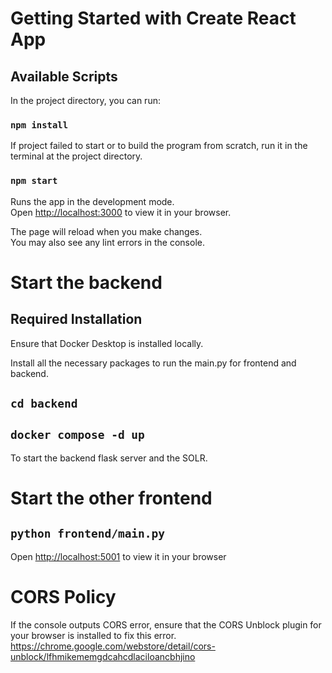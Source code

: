 # Getting Started with Create React App

## Available Scripts

In the project directory, you can run:

### `npm install`

If project failed to start or to build the program from scratch, run it in the terminal at the project directory.

### `npm start`

Runs the app in the development mode.\
Open [http://localhost:3000](http://localhost:3000) to view it in your browser.

The page will reload when you make changes.\
You may also see any lint errors in the console.

# Start the backend

## Required Installation

Ensure that Docker Desktop is installed locally.

Install all the necessary packages to run the main.py for frontend and backend.

## `cd backend`

## `docker compose -d up`

To start the backend flask server and the SOLR.

# Start the other frontend

## `python frontend/main.py`

Open [http://localhost:5001](http://localhost:5001) to view it in your browser

# CORS Policy

If the console outputs CORS error, ensure that the CORS Unblock plugin for your browser is installed to fix this error.
https://chrome.google.com/webstore/detail/cors-unblock/lfhmikememgdcahcdlaciloancbhjino
